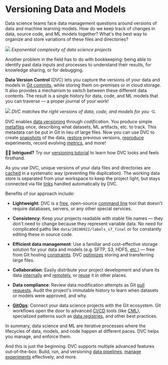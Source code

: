 # Versioning Data and Models

Data science teams face data management questions around versions of data and
machine learning models. How do we keep track of changes in data, source code,
and ML models together? What's the best way to organize and store variations of
these files and directories?

![](/img/data-ver-complex.png) _Exponential complexity of data science projects_

Another problem in the field has to do with bookkeeping: being able to identify
past data inputs and processes to understand their results, for knowledge
sharing, or for debugging.

**Data Version Control** (DVC) lets you capture the versions of your data and
models in
[Git commits](https://git-scm.com/book/en/v2/Git-Basics-Recording-Changes-to-the-Repository),
while storing them on-premises or in cloud storage. It also provides a mechanism
to switch between these different data contents. The result is a single history
for data, code, and ML models that you can traverse — a proper journal of your
work!

![](/img/project-versions.png) _DVC matches the right versions of data, code,
and models for you 💘._

DVC enables [data versioning] through _codification_. You produce simple
[metafiles](/doc/user-guide/project-structure) once, describing what datasets,
ML artifacts, etc. to track. This metadata can be put in Git in lieu of large
files. Now you can use DVC to create [snapshots](/doc/command-reference/add) of
the data, [restore](/doc/command-reference/checkout) previous versions,
[reproduce](/doc/command-reference/repro) experiments, record evolving
[metrics](/doc/command-reference/metrics), and more!

👩‍💻 **Intrigued?** Try our
[versioning tutorial](/doc/use-cases/versioning-data-and-models/tutorial) to
learn how DVC looks and feels firsthand.

As you use DVC, unique versions of your data files and directories are
[cached](/doc/user-guide/project-structure/internal-files#structure-of-the-cache-directory)
in a systematic way (preventing file duplication). The working data store is
separated from your <abbr>workspace</abbr> to keep the project light, but stays
connected via file
[links](/doc/user-guide/data-management/large-dataset-optimization#file-link-types-for-the-dvc-cache)
handled automatically by DVC.

Benefits of our approach include:

- **Lightweight**: DVC is a
  [free](https://github.com/iterative/dvc/blob/master/LICENSE), open-source
  [command line](/doc/command-reference) tool that doesn't require databases,
  servers, or any other special services.

- **Consistency**: Keep your projects readable with stable file names — they
  don't need to change because they represent variable data. No need for
  complicated paths like `data/20190922/labels_v7_final` or for constantly
  editing these in source code.

- **Efficient data management**: Use a familiar and cost-effective storage
  solution for your data and models (e.g. SFTP, S3, HDFS, [etc.]) — free from
  Git hosting [constraints]. DVC [optimizes] storing and transferring large
  files.

  [etc.]: /doc/user-guide/data-management/remote-storage#supported-storage-types
  [constraints]:
    https://docs.github.com/en/free-pro-team@latest/github/managing-large-files/what-is-my-disk-quota
  [optimizes]: /doc/user-guide/data-management/large-dataset-optimization

- **Collaboration**: Easily distribute your project development and share its
  data [internally] and [remotely], or [reuse] it in other places.

  [remotely]: /doc/user-guide/data-management/remote-storage
  [internally]: /doc/user-guide/how-to/share-a-dvc-cache
  [reuse]: /doc/start/data-management/data-and-model-access

- **Data compliance**: Review data modification attempts as Git
  [pull requests](https://www.dummies.com/web-design-development/what-are-github-pull-requests/).
  Audit the project's immutable history to learn when datasets or models were
  approved, and why.

- [**GitOps**](https://www.gitops.tech/): Connect your data science projects
  with the Git ecosystem. Git workflows open the door to advanced
  [CI/CD](/doc/use-cases/ci-cd-for-machine-learning) tools (like
  [CML](https://cml.dev)), specialized patterns such as
  [data registries](/doc/use-cases/data-registry), and other best practices.

In summary, data science and ML are iterative processes where the lifecycles of
data, models, and code happen at different paces. DVC helps you manage, and
enforce them.

And this is just the beginning. DVC supports multiple advanced features
out-of-the-box: Build, run, and versioning [data pipelines], [manage
experiments] effectively, and more.

[data versioning]: /doc/user-guide/data-versioning
[data pipelines]: /doc/command-reference/dag
[manage experiments]: /doc/start/experiment-management
